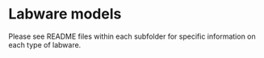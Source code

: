# Labware models



Please see README files within each subfolder for specific information on each type of labware.
